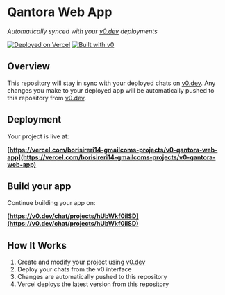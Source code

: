 # Qantora Web App

*Automatically synced with your [v0.dev](https://v0.dev) deployments*

[![Deployed on Vercel](https://img.shields.io/badge/Deployed%20on-Vercel-black?style=for-the-badge&logo=vercel)](https://vercel.com/borisireri14-gmailcoms-projects/v0-qantora-web-app)
[![Built with v0](https://img.shields.io/badge/Built%20with-v0.dev-black?style=for-the-badge)](https://v0.dev/chat/projects/hUbWkf0ilSD)

## Overview

This repository will stay in sync with your deployed chats on [v0.dev](https://v0.dev).
Any changes you make to your deployed app will be automatically pushed to this repository from [v0.dev](https://v0.dev).

## Deployment

Your project is live at:

**[https://vercel.com/borisireri14-gmailcoms-projects/v0-qantora-web-app](https://vercel.com/borisireri14-gmailcoms-projects/v0-qantora-web-app)**

## Build your app

Continue building your app on:

**[https://v0.dev/chat/projects/hUbWkf0ilSD](https://v0.dev/chat/projects/hUbWkf0ilSD)**

## How It Works

1. Create and modify your project using [v0.dev](https://v0.dev)
2. Deploy your chats from the v0 interface
3. Changes are automatically pushed to this repository
4. Vercel deploys the latest version from this repository